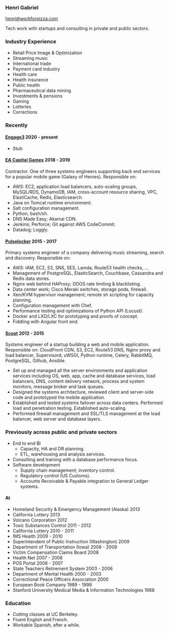 ### Henri Gabriel

<henri@workforpizza.com>

Tech work with startups and consulting in private and public sectors.

### Industry Experience

- Retail Price Image & Optimization
- Streaming music
- International trade
- Payment card industry
- Health care
- Health insurance
- Public health
- Pharmaceutical data mining
- Investments & pensions
- Gaming
- Lotteries
- Corrections

### Recently

#### [Engage3](https://engage3.com) 2020 - present

- Stub

#### [EA Capital Games](https://www.ea.com/studios/capital-games) 2018 - 2019

Contractor. One of three systems engineers supporting back end services for a
popular mobile game (Galaxy of Heroes). Responsible on:

- AWS: EC2, application load balancers, auto-scaling groups, MySQL/RDS,
  DynamoDB, IAM, cross-account resource sharing, VPC, ElastiCache,
  Redis, Elasticsearch.
- Java on Tomcat runtime environment.
- Salt configuration management.
- Python, bash/sh.
- DNS Made Easy; Akamai CDN.
- Jenkins; Perforce; Git against AWS CodeCommit.
- Datadog; Loggly.

#### [Pulselocker](https://pulselocker.com) 2015 - 2017

Primary systems engineer of a company delivering music streaming, search and
discovery. Responsible on:

- AWS: IAM, EC2, S3, SNS, SES, Lamda, Route53 health checks, ...
- Management of PostgreSQL, ElasticSearch, Couchbase, Cassandra and Redis data
  stores.
- Nginx web behind HAProxy; DDOS rate limiting & blacklisting.
- Data center work; Cisco Meraki switches, storage pods, firewall.
- Xen/KVM hypervisor management; remote sh scripting for capacity planning.
- Configuration management with Chef.
- Performance testing and optimizations of Python API (Locust).
- Docker and LXD/LXC for prototyping and proofs of concept.
- Fiddling with Angular front end.

#### [Scoot](https://scoot.io) 2012 - 2015

Systems engineer of a startup building a web and mobile application.
Responsible on: CloudFront CDN, S3, EC2, Route53 DNS, Nginx proxy and load
balancer, Supervisord, uWSGI, Python runtime, Celery, RabbitMQ, PostgreSQL,
Github, Ansible.

- Set up and managed all the server environments and application services
  including OS, web, app, cache and database services, load balancers, DNS,
  content delivery network, process and system monitors, message broker and
  task queues.
- Designed the systems architecture, reviewed client and server-side code and
  prototyped the mobile application.
- Established and tested systems failover across data centers. Performed load
  and penetration testing. Established auto-scaling.
- Performed firewall management and SSL/TLS management at the load
  balancer, web server and database layers.

### Previously across public and private sectors

- End to end BI
  - Capacity, HA and DR planning. 
  - ETL, warehousing and analysis services.
- Consulting and training with a database performance focus.
- Software development
  - Supply chain management; inventory control.
  - Regulatory control (US Customs).
  - Accounts Receivable & Payable integration to General Ledger systems.

#### At

- Homeland Security & Emergency Management (Alaska) 2013
- California Lottery 2013
- Volcano Corporation 2012
- Toxic Substances Control 2011 - 2012
- California Lottery 2010 - 2011
- IMS Health 2009 - 2010
- Superintendent of Public Instruction (Washington) 2009
- Department of Transportation (Iowa) 2008 - 2009
- Victim Compensation Claims Board 2008
- Health Net 2007 - 2008
- POS Portal 2006 - 2007
- State Teachers Retirement System 2003 - 2006
- Department of Mental Health 2000 - 2003
- Correctional Peace Officers Association 2000
- European Book Company 1989 - 1999
- Stanford University Medical Media & Information Technologies 1988

### Education

- Cutting classes at UC Berkeley.
- Fluent English and French.
- Workable Spanish, after a while.
